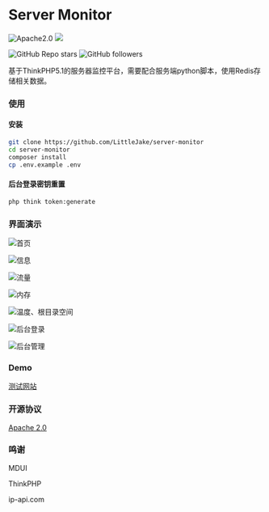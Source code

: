 Server Monitor
==========

![Apache2.0](https://img.shields.io/badge/License-Apache2.0-green)
![](https://img.shields.io/packagist/php-v/topthink/think/v5.1.40)


![GitHub Repo stars](https://img.shields.io/github/stars/LittleJake/server-monitor?style=social)
![GitHub followers](https://img.shields.io/github/followers/LittleJake?style=social)


基于ThinkPHP5.1的服务器监控平台，需要配合服务端python脚本，使用Redis存储相关数据。


### 使用
#### 安装
```bash
git clone https://github.com/LittleJake/server-monitor
cd server-monitor
composer install
cp .env.example .env
```

#### 后台登录密钥重置
```bash
php think token:generate
```

### 界面演示
![首页](https://cdn.jsdelivr.net/gh/LittleJake/blog-static-files@imgs/imgs/20210225163426.png)

![信息](https://cdn.jsdelivr.net/gh/LittleJake/blog-static-files@imgs/imgs/20210225163427.png)

![流量](https://cdn.jsdelivr.net/gh/LittleJake/blog-static-files@imgs/imgs/20210225163428.png)

![内存](https://cdn.jsdelivr.net/gh/LittleJake/blog-static-files@imgs/imgs/20210225163422.png)

![温度、根目录空间](https://cdn.jsdelivr.net/gh/LittleJake/blog-static-files@imgs/imgs/20210225163423.png)

![后台登录](https://cdn.jsdelivr.net/gh/LittleJake/blog-static-files@imgs/imgs/20210225163425.png)

![后台管理](https://cdn.jsdelivr.net/gh/LittleJake/blog-static-files@imgs/imgs/20210225163424.png)


### Demo
[测试网站](https://monitor.littlejake.net)


### 开源协议
[Apache 2.0]()

### 鸣谢

MDUI

ThinkPHP

ip-api.com